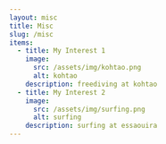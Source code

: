 ```yaml
---
layout: misc
title: Misc
slug: /misc
items:
  - title: My Interest 1
    image:
      src: /assets/img/kohtao.png
      alt: kohtao
    description: freediving at kohtao
  - title: My Interest 2
    image:
      src: /assets/img/surfing.png
      alt: surfing
    description: surfing at essaouira
---
```


<br />
<br />
